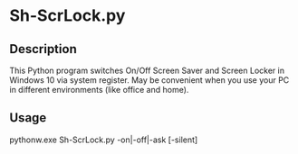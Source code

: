 # Sh-ScrLock.py
## Description
This Python program switches On/Off Screen Saver and Screen Locker in Windows 10 via system register.
May be convenient when you use your PC in different environments (like office and home).

## Usage
pythonw.exe Sh-ScrLock.py -on|-off|-ask \[-silent]
